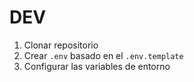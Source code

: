 # DEV

1. Clonar repositorio
2. Crear `.env` basado en el `.env.template`
3. Configurar las variables de entorno